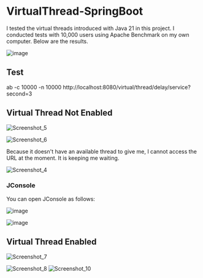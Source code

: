 # VirtualThread-SpringBoot

I tested the virtual threads introduced with Java 21 in this project. I conducted tests with 10,000 users using Apache Benchmark on my own computer. Below are the results.

![image](https://github.com/erayaraz/VirtualThread-SpringBoot/assets/47903345/8ce30115-783e-4677-ae81-8481f897957d)

## Test
ab -c 10000 -n 10000 http://localhost:8080/virtual/thread/delay/service?second=3

## Virtual Thread Not Enabled

![Screenshot_5](https://github.com/erayaraz/VirtualThread-SpringBoot/assets/47903345/8178549a-abe2-4739-bbb8-0766e4d4f94b)

![Screenshot_6](https://github.com/erayaraz/VirtualThread-SpringBoot/assets/47903345/12570a7f-5111-4351-ac75-eb05ee88ee24)

Because it doesn't have an available thread to give me, I cannot access the URL at the moment. It is keeping me waiting.

![Screenshot_4](https://github.com/erayaraz/VirtualThread-SpringBoot/assets/47903345/0366d6f4-4830-421a-aca6-a5769f1eb488)
### JConsole

You can open JConsole as follows:


![image](https://github.com/erayaraz/VirtualThread-SpringBoot/assets/47903345/9633369c-05e6-4bc9-a2c3-e3d36949ae47)

![image](https://github.com/erayaraz/VirtualThread-SpringBoot/assets/47903345/dcd4db8a-1f07-4842-87cb-a228e8be8c28)


## Virtual Thread Enabled
![Screenshot_7](https://github.com/erayaraz/VirtualThread-SpringBoot/assets/47903345/54bd08b9-d6b0-4a58-9a72-98cda7681e15)

![Screenshot_8](https://github.com/erayaraz/VirtualThread-SpringBoot/assets/47903345/7c6d88c6-bbef-4d7a-a84d-478fc4f9ae72)
![Screenshot_10](https://github.com/erayaraz/VirtualThread-SpringBoot/assets/47903345/48706aef-736d-4308-aad1-2ac11d603174)
